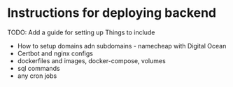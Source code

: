 # Instructions for deploying backend

TODO: Add a guide for setting up
Things to include

- How to setup domains adn subdomains - namecheap with Digital Ocean
- Certbot and nginx configs
- dockerfiles and images, docker-compose, volumes
- sql commands
- any cron jobs
